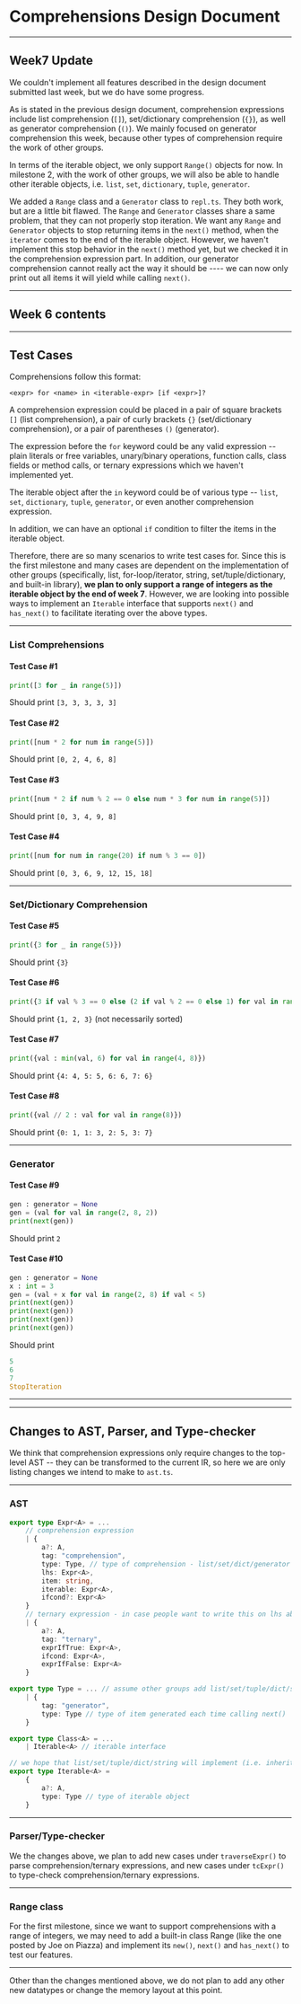 # Comprehensions Design Document

---

## Week7 Update

We couldn't implement all features described in the design document submitted last week, but we do have some progress.

As is stated in the previous design document, comprehension expressions include list comprehension (```[]```), set/dictionary comprehension (```{}```), as well as generator comprehension (```()```). We mainly focused on generator comprehension this week, because other types of comprehension require the work of other groups.  

In terms of the iterable object, we only support 
```Range()``` objects for now. In milestone 2, with the work of other groups, we will also be able to handle other iterable objects, i.e. ```list```, ```set```, ```dictionary```, ```tuple```, ```generator```.

We added a ```Range``` class and a ```Generator``` class to ```repl.ts```. They both work, but are a little bit flawed. The ```Range``` and ```Generator``` classes share a same problem, that they can not properly stop iteration. We want any ```Range``` and ```Generator``` objects to stop returning items in the ```next()``` method, when the ```iterator``` comes to the end of the iterable object. However, we haven't implement this stop behavior in the ```next()``` method yet, but we checked it in the comprehension expression part. In addition, our generator comprehension cannot really act the way it should be ---- we can now only print out all items it will yield while calling ```next()```.

---
## Week 6 contents
___

## Test Cases

Comprehensions follow this format:
```
<expr> for <name> in <iterable-expr> [if <expr>]?
```
A comprehension expression could be placed in a pair of square brackets ```[]``` (list comprehension), a pair of curly brackets ```{}``` (set/dictionary comprehension), or a pair of parentheses ```()``` (generator).

The expression before the ```for``` keyword could be any valid expression -- plain literals or free variables, unary/binary operations, function calls, class fields or method calls, or ternary expressions which we haven't implemented yet.

The iterable object after the ```in``` keyword could be of various type -- ```list```, ```set```, ```dictionary```, ```tuple```, ```generator```, or even another comprehension expression.

In addition, we can have an optional ```if``` condition to filter the items in the iterable object.

Therefore, there are so many scenarios to write test cases for. Since this is the first milestone and many cases are dependent on the implementation of other groups (specifically, list, for-loop/iterator, string, set/tuple/dictionary, and built-in library), __we plan to only support a range of integers as the iterable object by the end of week 7__. However, we are looking into possible ways to implement an ```Iterable``` interface that supports ```next()``` and ```has_next()``` to facilitate iterating over the above types.

---

### List Comprehensions

#### Test Case #1
```python
print([3 for _ in range(5)])
```
Should print ```[3, 3, 3, 3, 3]```

#### Test Case #2
```python
print([num * 2 for num in range(5)])
```
Should print ```[0, 2, 4, 6, 8]```

#### Test Case #3
```python
print([num * 2 if num % 2 == 0 else num * 3 for num in range(5)])
```
Should print ```[0, 3, 4, 9, 8]```

#### Test Case #4
```python
print([num for num in range(20) if num % 3 == 0])
```
Should print ```[0, 3, 6, 9, 12, 15, 18]```

---

### Set/Dictionary Comprehension

#### Test Case #5
```python
print({3 for _ in range(5)})
```
Should print ```{3}```

#### Test Case #6
```python
print({3 if val % 3 == 0 else (2 if val % 2 == 0 else 1) for val in range(8)})
```
Should print ```{1, 2, 3}``` (not necessarily sorted)

#### Test Case #7
```python
print({val : min(val, 6) for val in range(4, 8)})
```
Should print ```{4: 4, 5: 5, 6: 6, 7: 6}```

#### Test Case #8
```python
print({val // 2 : val for val in range(8)})
```
Should print ```{0: 1, 1: 3, 2: 5, 3: 7}```

---

### Generator

#### Test Case #9
```python
gen : generator = None
gen = (val for val in range(2, 8, 2))
print(next(gen))
```
Should print ```2```

#### Test Case #10
```python
gen : generator = None
x : int = 3
gen = (val + x for val in range(2, 8) if val < 5)
print(next(gen))
print(next(gen))
print(next(gen))
print(next(gen))
```
Should print
```python
5
6
7
StopIteration
```

---
---

## Changes to AST, Parser, and Type-checker

We think that comprehension expressions only require changes to the top-level AST -- they can be transformed to the current IR, so here we are only listing changes we intend to make to ```ast.ts```.

---

### AST

```ts
export type Expr<A> = ...
    // comprehension expression
    | { 
        a?: A, 
        tag: "comprehension", 
        type: Type, // type of comprehension - list/set/dict/generator
        lhs: Expr<A>, 
        item: string, 
        iterable: Expr<A>, 
        ifcond?: Expr<A> 
    }
    // ternary expression - in case people want to write this on lhs above
    | {
        a?: A, 
        tag: "ternary", 
        exprIfTrue: Expr<A>, 
        ifcond: Expr<A>, 
        exprIfFalse: Expr<A>
    }
```

```ts
export type Type = ... // assume other groups add list/set/tuple/dict/string here
    | { 
        tag: "generator", 
        type: Type // type of item generated each time calling next()
    }
```

```ts
export type Class<A> = ...
    | Iterable<A> // iterable interface

// we hope that list/set/tuple/dict/string will implement (i.e. inherit) this Iterable interface, and provide implementations of next() and has_next(), so that we may parse comprehension expressions to IR by calling them
export type Iterable<A> = 
    {
        a?: A,
        type: Type // type of iterable object
    }
```

---

### Parser/Type-checker

We the changes above, we plan to add new cases under ```traverseExpr()``` to parse comprehension/ternary expressions, and new cases under ```tcExpr()``` to type-check comprehension/ternary expressions.

---

### Range class

For the first milestone, since we want to support comprehensions with a range of integers, we may need to add a built-in class Range (like the one posted by Joe on Piazza) and implement its ```new()```, ```next()``` and ```has_next()``` to test our features.

---

Other than the changes mentioned above, we do not plan to add any other new datatypes or change the memory layout at this point.

